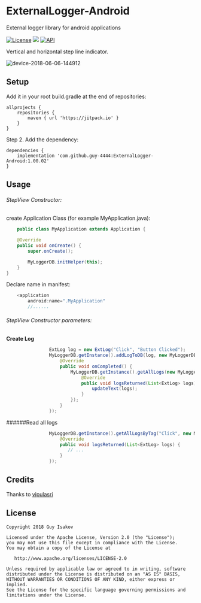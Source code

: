 # ExternalLogger-Android
External logger library for android applications


[![License](https://img.shields.io/badge/License-Apache%202.0-blue.svg)](https://github.com/vlad1m1r990/Lemniscate/blob/master/LICENSE)
[![](https://jitpack.io/v/guy-4444/StepLineIndicator.svg)](https://jitpack.io/#guy-4444/ExternalLogger-Android)
[![API](https://img.shields.io/badge/API-15%2B-green.svg?style=flat)]()

Vertical and horizontal step line indicator.


![device-2018-06-06-144912](https://github.com/guy-4444/ExternalLogger-Android/blob/master/Screenshot.png?raw=true)


## Setup
Add it in your root build.gradle at the end of repositories:
```
allprojects {
	repositories {
		maven { url 'https://jitpack.io' }
	}
}
```

Step 2. Add the dependency:

```
dependencies {
	implementation 'com.github.guy-4444:ExternalLogger-Android:1.00.02'
}
```
## Usage

###### StepView Constructor:
create Application Class (for example MyApplication.java):

```java
    public class MyApplication extends Application {

    @Override
    public void onCreate() {
        super.onCreate();

        MyLoggerDB.initHelper(this);
    }
}

```
Declare name in manifest:
```java
    <application
        android:name=".MyApplication"
        //......
```
###### StepView Constructor parameters:

**Create Log**
```java
                ExtLog log = new ExtLog("Click", "Button Clicked");
                MyLoggerDB.getInstance().addLogToDB(log, new MyLoggerDB.LoggerDBCallBack_OnCompleted() {
                    @Override
                    public void onCompleted() {
                        MyLoggerDB.getInstance().getAllLogs(new MyLoggerDB.LoggerDBCallBack_LogsReturned() {
                            @Override
                            public void logsReturned(List<ExtLog> logs) {
                                updateText(logs);
                            }
                        });
                    }
                });
```

######Read all logs
```java
                MyLoggerDB.getInstance().getAllLogsByTag("Click", new MyLoggerDB.LoggerDBCallBack_LogsReturned() {
                    @Override
                    public void logsReturned(List<ExtLog> logs) {
                       // ...
                    }
                });
```
## Credits

Thanks to [vipulasri](https://github.com/vipulasri/Timeline-View)

## License

    Copyright 2018 Guy Isakov

    Licensed under the Apache License, Version 2.0 (the "License");
    you may not use this file except in compliance with the License.
    You may obtain a copy of the License at

       http://www.apache.org/licenses/LICENSE-2.0

    Unless required by applicable law or agreed to in writing, software
    distributed under the License is distributed on an "AS IS" BASIS,
    WITHOUT WARRANTIES OR CONDITIONS OF ANY KIND, either express or implied.
    See the License for the specific language governing permissions and
    limitations under the License.
